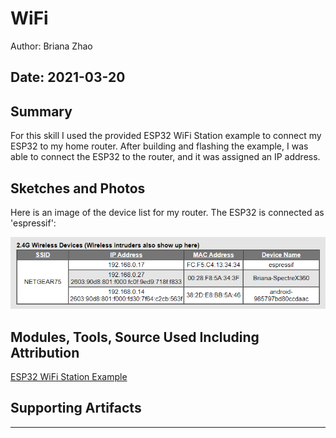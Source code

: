 #  WiFi

Author: Briana Zhao

Date: 2021-03-20
-----

## Summary

For this skill I used the provided ESP32 WiFi Station example to connect my ESP32 to my home router. After building and flashing the example, I was able to connect the ESP32 to the router, and it was assigned an IP address.


## Sketches and Photos

Here is an image of the device list for my router. The ESP32 is connected as 'espressif':

<img src = "/skills/cluster-3/22/images/devices.png">


## Modules, Tools, Source Used Including Attribution

[ESP32 WiFi Station Example](https://github.com/espressif/esp-idf/tree/master/examples/wifi/getting_started/station)


## Supporting Artifacts


-----

